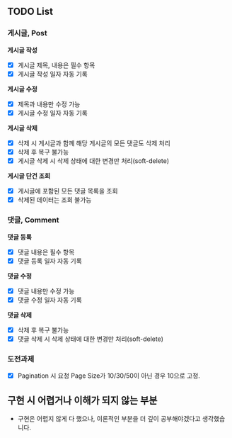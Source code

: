 ## TODO List
### 게시글, Post
<b>게시글 작성</b>
- [X] 게시글 제목, 내용은 필수 항목
- [X] 게시글 작성 일자 자동 기록

<b>게시글 수정</b>
- [X] 제목과 내용만 수정 가능
- [X] 게시글 수정 일자 자동 기록

<b>게시글 삭제</b>
- [X] 삭제 시 게시글과 함께 해당 게시글의 모든 댓글도 삭제 처리
- [X] 삭제 후 복구 불가능
- [X] 게시글 삭제 시 삭제 상태에 대한 변경만 처리(soft-delete)
  
<b>게시글 단건 조회</b>
- [X] 게시글에 포함된 모든 댓글 목록을 조회
- [X] 삭제된 데이터는 조회 불가능

### 댓글, Comment
<b>댓글 등록</b>
- [X] 댓글 내용은 필수 항목
- [X] 댓글 등록 일자 자동 기록
  
<b>댓글 수정</b>
- [X] 댓글 내용만 수정 가능
- [X] 댓글 수정 일자 자동 기록

<b>댓글 삭제</b>
- [X] 삭제 후 복구 불가능
- [X] 댓글 삭제 시 삭제 상태에 대한 변경만 처리(soft-delete)

### 도전과제
- [X] Pagination 시 요청 Page Size가 10/30/50이 아닌 경우 10으로 고정.

## 구현 시 어렵거나 이해가 되지 않는 부분
- 구현은 어렵지 않게 다 했으나, 이론적인 부분을 더 깊이 공부해야겠다고 생각했습니다.